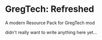 # GregTech: Refreshed
A modern Resource Pack for GregTech mod

didn't really want to write anything here yet...